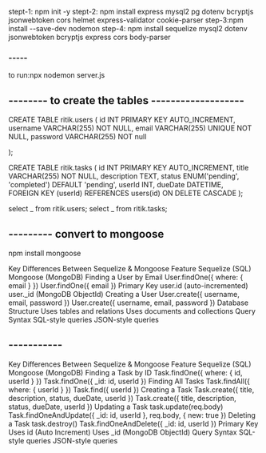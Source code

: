 stept-1: npm init -y
stept-2: npm install express mysql2 pg dotenv bcryptjs jsonwebtoken cors helmet express-validator cookie-parser
step-3:npm install --save-dev nodemon
step-4: npm install sequelize mysql2 dotenv jsonwebtoken bcryptjs express cors body-parser

### -----

to run:npx nodemon server.js

## -------- to create the tables -------------------

CREATE TABLE ritik.users (
id INT PRIMARY KEY AUTO_INCREMENT,
username VARCHAR(255) NOT NULL,
email VARCHAR(255) UNIQUE NOT NULL,
password VARCHAR(255) NOT null

);

CREATE TABLE ritik.tasks (
id INT PRIMARY KEY AUTO_INCREMENT,
title VARCHAR(255) NOT NULL,
description TEXT,
status ENUM('pending', 'completed') DEFAULT 'pending',
userId INT,
dueDate DATETIME,  
 FOREIGN KEY (userId) REFERENCES users(id) ON DELETE CASCADE
);

select _ from ritik.users;
select _ from ritik.tasks;

## --------- convert to mongoose

npm install mongoose

Key Differences Between Sequelize & Mongoose
Feature Sequelize (SQL) Mongoose (MongoDB)
Finding a User by Email User.findOne({ where: { email } }) User.findOne({ email })
Primary Key user.id (auto-incremented) user.\_id (MongoDB ObjectId)
Creating a User User.create({ username, email, password }) User.create({ username, email, password })
Database Structure Uses tables and relations Uses documents and collections
Query Syntax SQL-style queries JSON-style queries

## -----------

Key Differences Between Sequelize & Mongoose
Feature Sequelize (SQL) Mongoose (MongoDB)
Finding a Task by ID Task.findOne({ where: { id, userId } }) Task.findOne({ \_id: id, userId })
Finding All Tasks Task.findAll({ where: { userId } }) Task.find({ userId })
Creating a Task Task.create({ title, description, status, dueDate, userId }) Task.create({ title, description, status, dueDate, userId })
Updating a Task task.update(req.body) Task.findOneAndUpdate({ \_id: id, userId }, req.body, { new: true })
Deleting a Task task.destroy() Task.findOneAndDelete({ \_id: id, userId })
Primary Key Uses id (Auto Increment) Uses \_id (MongoDB ObjectId)
Query Syntax SQL-style queries JSON-style queries
